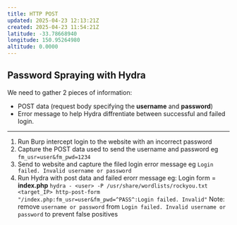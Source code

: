 ```yaml
---
title: HTTP POST
updated: 2025-04-23 12:13:21Z
created: 2025-04-23 11:54:21Z
latitude: -33.78668940
longitude: 150.95264980
altitude: 0.0000
---
```


## Password Spraying with Hydra
We need to gather 2 pieces of information:
- POST data (request body specifying the **username** and **password**)
- Error message to help Hydra diffrentiate between successful and failed login.
* * *

1. Run Burp intercept login to the website with an incorrect password
2. Capture the POST data used to send the username and password
eg `fm_usr=user&fm_pwd=1234`
3. Send to website and capture the filed login error message
eg `Login failed. Invalid username or password`
4. Run Hydra with post data and failed erorr message
eg: Login form = **index.php**
`hydra - <user> -P /usr/share/wordlists/rockyou.txt <target_IP> http-post-form "/index.php:fm_usr=user&fm_pwd=^PASS^:Login failed. Invalid"`
	Note: remove `username or password` from `Login failed. Invalid username or password` to prevent false positives